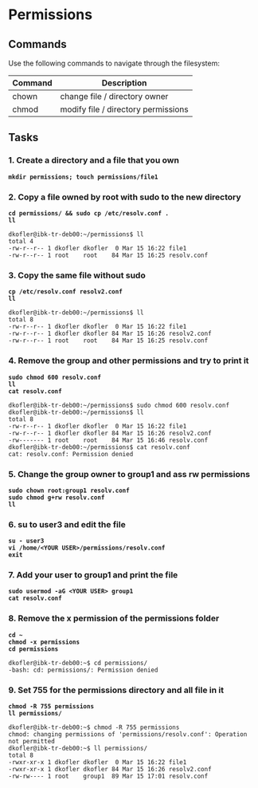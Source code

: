 # Permissions
## Commands
Use the following commands to navigate through the filesystem:

| Command | Description |
| ---| --- |
| chown | change file / directory owner |
| chmod | modify file / directory permissions |


## Tasks
### 1. Create a directory and a file that you own
**`mkdir permissions; touch permissions/file1`**  

### 2. Copy a file owned by root with sudo to the new directory
**`cd permissions/ && sudo cp /etc/resolv.conf .`**  
**`ll`**  
```
dkofler@ibk-tr-deb00:~/permissions$ ll
total 4
-rw-r--r-- 1 dkofler dkofler  0 Mar 15 16:22 file1
-rw-r--r-- 1 root    root    84 Mar 15 16:25 resolv.conf
```
### 3. Copy the same file without sudo
**`cp /etc/resolv.conf resolv2.conf`**  
**`ll`**
```
dkofler@ibk-tr-deb00:~/permissions$ ll
total 8
-rw-r--r-- 1 dkofler dkofler  0 Mar 15 16:22 file1
-rw-r--r-- 1 dkofler dkofler 84 Mar 15 16:26 resolv2.conf
-rw-r--r-- 1 root    root    84 Mar 15 16:25 resolv.conf
```
### 4. Remove the group and other permissions and try to print it
**`sudo chmod 600 resolv.conf`**  
**`ll`**  
**`cat resolv.conf`**
```
dkofler@ibk-tr-deb00:~/permissions$ sudo chmod 600 resolv.conf
dkofler@ibk-tr-deb00:~/permissions$ ll
total 8
-rw-r--r-- 1 dkofler dkofler  0 Mar 15 16:22 file1
-rw-r--r-- 1 dkofler dkofler 84 Mar 15 16:26 resolv2.conf
-rw------- 1 root    root    84 Mar 15 16:46 resolv.conf
dkofler@ibk-tr-deb00:~/permissions$ cat resolv.conf 
cat: resolv.conf: Permission denied
```

### 5. Change the group owner to group1 and ass rw permissions
**`sudo chown root:group1 resolv.conf`**  
**`sudo chmod g+rw resolv.conf`**  
**`ll`**

### 6. su to user3 and edit the file
**`su - user3`**  
**`vi /home/<YOUR USER>/permissions/resolv.conf`**  
**`exit`**

### 7. Add your user to group1 and print the file
**`sudo usermod -aG <YOUR USER> group1`**  
**`cat resolv.conf`**  

### 8. Remove the x permission of the permissions folder
**`cd ~`**  
**`chmod -x permissions`**  
**`cd permissions`**  
```
dkofler@ibk-tr-deb00:~$ cd permissions/
-bash: cd: permissions/: Permission denied
```

### 9. Set 755 for the permissions directory and all file in it
**`chmod -R 755 permissions`**  
**`ll permissions/`**  
```
dkofler@ibk-tr-deb00:~$ chmod -R 755 permissions
chmod: changing permissions of 'permissions/resolv.conf': Operation not permitted
dkofler@ibk-tr-deb00:~$ ll permissions/
total 8
-rwxr-xr-x 1 dkofler dkofler  0 Mar 15 16:22 file1
-rwxr-xr-x 1 dkofler dkofler 84 Mar 15 16:26 resolv2.conf
-rw-rw---- 1 root    group1  89 Mar 15 17:01 resolv.conf
```